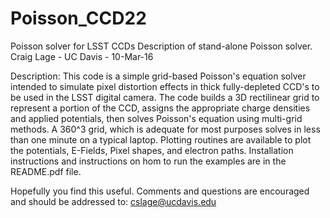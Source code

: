 # Poisson_CCD22
Poisson solver for LSST CCDs
Description of stand-alone Poisson solver.
Craig Lage - UC Davis - 10-Mar-16

Description: This code is a simple grid-based Poisson's equation solver intended to simulate pixel distortion effects in thick fully-depleted CCD's to be used in the LSST digital camera.  The code builds a 3D rectilinear grid to represent a portion of the CCD, assigns the appropriate charge densities and applied potentials, then solves Poisson's equation using multi-grid methods.  A 360^3 grid, which is adequate for most purposes solves in less than one minute on a typical laptop.  Plotting routines are available to plot the potentials, E-Fields, Pixel shapes, and electron paths.  Installation instructions and instructions on hom to run the examples are in the README.pdf file.

Hopefully you find this useful.  Comments and questions are encouraged and should be addressed to: cslage@ucdavis.edu

